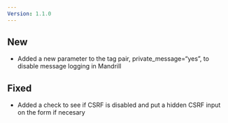 ```yaml
---
Version: 1.1.0
---
```


## New

- Added a new parameter to the tag pair, private_message=“yes”, to disable message logging in Mandrill

## Fixed

- Added a check to see if CSRF is disabled and put a hidden CSRF input on the form if necesary
